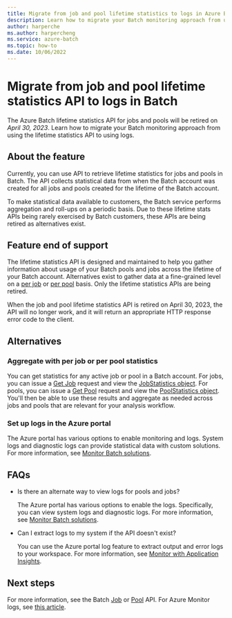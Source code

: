 ```yaml
---
title: Migrate from job and pool lifetime statistics to logs in Azure Batch
description: Learn how to migrate your Batch monitoring approach from using job and pool lifetime statistics API to using logs and plan for feature end of support.
author: harperche
ms.author: harpercheng
ms.service: azure-batch
ms.topic: how-to
ms.date: 10/06/2022
---
```


# Migrate from job and pool lifetime statistics API to logs in Batch

The Azure Batch lifetime statistics API for jobs and pools will be retired on *April 30, 2023*. Learn how to migrate your Batch monitoring approach from using the lifetime statistics API to using logs.

## About the feature

Currently, you can use API to retrieve lifetime statistics for jobs and pools in Batch. The API collects statistical data from when the Batch account was created for all jobs and pools created for the lifetime of the Batch account.

To make statistical data available to customers, the Batch service performs aggregation and roll-ups on a periodic basis. Due to these lifetime stats APIs being rarely exercised by Batch customers, these APIs are being retired as alternatives exist.

## Feature end of support

The lifetime statistics API is designed and maintained to help you gather information about usage of your Batch pools and jobs across the lifetime of your Batch account. Alternatives exist to gather data at a fine-grained level on a [per job](/rest/api/batchservice/job/get#jobstatistics) or [per pool](/rest/api/batchservice/pool/get#poolstatistics) basis. Only the lifetime statistics APIs are being retired.

When the job and pool lifetime statistics API is retired on April 30, 2023, the API will no longer work, and it will return an appropriate HTTP response error code to the client.

## Alternatives

### Aggregate with per job or per pool statistics

You can get statistics for any active job or pool in a Batch account. For jobs, you can issue a [Get Job](/rest/api/batchservice/job/get) request and view the [JobStatistics object](/rest/api/batchservice/job/get#jobstatistics). For pools, you can issue a [Get Pool](/rest/api/batchservice/pool/get) request and view the [PoolStatistics object](/rest/api/batchservice/pool/get#poolstatistics). You'll then be able to use these results and aggregate as needed across jobs and pools that are relevant for your analysis workflow.

### Set up logs in the Azure portal

The Azure portal has various options to enable monitoring and logs. System logs and diagnostic logs can provide statistical data with custom solutions. For more information, see [Monitor Batch solutions](./monitoring-overview.md).

## FAQs

- Is there an alternate way to view logs for pools and jobs?

   The Azure portal has various options to enable the logs. Specifically, you can view system logs and diagnostic logs. For more information, see [Monitor Batch solutions](./monitoring-overview.md).

- Can I extract logs to my system if the API doesn't exist?

   You can use the Azure portal log feature to extract output and error logs to your workspace. For more information, see [Monitor with Application Insights](./monitor-application-insights.md).

## Next steps

For more information, see the Batch [Job](/rest/api/batchservice/job) or [Pool](/rest/api/batchservice/pool) API. For Azure Monitor logs, see [this article](../azure-monitor/logs/data-platform-logs.md).
